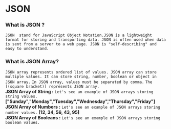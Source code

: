 # JSON
### What is JSON ?
`JSON  stand for JavaScript Object Notation.JSON is a lightweight format for storing and transporting data. JSON is often used when data is sent from a server to a web page. JSON is "self-describing" and easy to understand.`
### What is JSON Array?
`JSON array represents ordered list of values. JSON array can store multiple values. It can store string, number, boolean or object in JSON array.`
`In JSON array, values must be separated by comma.`
`The [(square bracket)] represents JSON array.`</br>
**JSON Array of String :**
`Let's see an example of JSON arrays storing string values.`
**["Sunday","Monday","Tuesday","Wednesday","Thursday","Friday"]**</br>
**JSON Array of Numbers :**</b>
`Let's see an example of JSON arrays storing number values.`
**[12, 34, 56, 43, 95]**</br>
**JSON Array of Booleans :**
`Let's see an example of JSON arrays storing boolean values.`


